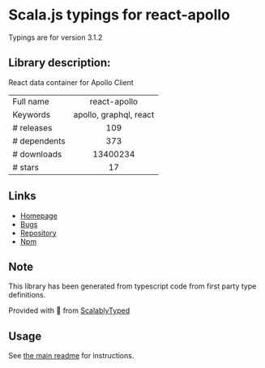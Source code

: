 
# Scala.js typings for react-apollo

Typings are for version 3.1.2

## Library description:
React data container for Apollo Client

|                    |                 |
| ------------------ | :-------------: |
| Full name          | react-apollo |
| Keywords           | apollo, graphql, react |
| # releases         | 109 |
| # dependents       | 373 |
| # downloads        | 13400234 |
| # stars            | 17 |

## Links
- [Homepage](https://github.com/apollographql/react-apollo#readme)
- [Bugs](https://github.com/apollographql/react-apollo/issues)
- [Repository](https://github.com/apollographql/react-apollo)
- [Npm](https://www.npmjs.com/package/react-apollo)
    


## Note
This library has been generated from typescript code from first party type definitions.

Provided with :purple_heart: from [ScalablyTyped](https://github.com/oyvindberg/ScalablyTyped)

## Usage
See [the main readme](../../readme.md) for instructions.



